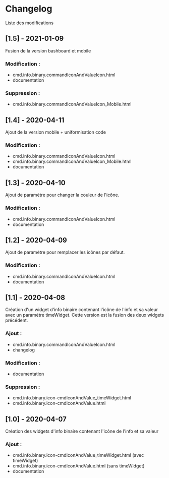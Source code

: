 # Changelog
Liste des modifications

## [1.5] - 2021-01-09
Fusion de la version bashboard et mobile
### Modification :
- cmd.info.binary.commandIconAndValueIcon.html
- documentation
### Suppression :
- cmd.info.binary.commandIconAndValueIcon_Mobile.html

## [1.4] - 2020-04-11
Ajout de la version mobile + uniformisation code
### Modification :
- cmd.info.binary.commandIconAndValueIcon.html
- cmd.info.binary.commandIconAndValueIcon_Mobile.html
- documentation

## [1.3] - 2020-04-10
Ajout de paramètre pour changer la couleur de l'icône.
### Modification :
- cmd.info.binary.commandIconAndValueIcon.html
- documentation

## [1.2] - 2020-04-09
Ajout de paramètre pour remplacer les icônes par défaut.
### Modification :
- cmd.info.binary.commandIconAndValueIcon.html
- documentation

## [1.1] - 2020-04-08
Création d'un widget d'info binaire contenant l'icône de l'info et sa valeur avec un paramètre timeWidget. Cette version est la fusion des deux widgets précédent.
### Ajout :
- cmd.info.binary.commandIconAndValueIcon.html
- changelog
### Modification :
- documentation
### Suppression :
- cmd.info.binary.icon-cmdIconAndValue_timeWidget.html
- cmd.info.binary.icon-cmdIconAndValue.html

## [1.0] - 2020-04-07
Création des widgets d'info binaire contenant l'icône de l'info et sa valeur
### Ajout :
- cmd.info.binary.icon-cmdIconAndValue_timeWidget.html (avec timeWidget)
- cmd.info.binary.icon-cmdIconAndValue.html (sans timeWidget)
- documentation